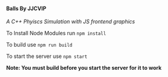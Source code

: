 #### Balls By JJCVIP
*A C++ Phyiscs Simulation with JS frontend graphics*



To Install Node Modules run
`npm install` 

To build use 
`npm run build`

To start the server use
`npm start`

**Note: You must build before you start the server for it to work**

